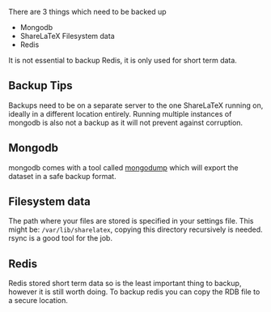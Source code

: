 There are 3 things which need to be backed up

* Mongodb
* ShareLaTeX Filesystem data
* Redis

It is not essential to backup Redis, it is only used for short term data.

## Backup Tips
Backups need to be on a separate server to the one ShareLaTeX running on, ideally in a different location entirely. Running multiple instances of mongodb is also not a backup as it will not prevent against corruption.

## Mongodb
mongodb comes with a tool called [mongodump](https://docs.mongodb.com/manual/reference/program/mongodump/) which will export the dataset in a safe backup format. 

## Filesystem data 
The path where your files are stored is specified in your settings file. This might be: `/var/lib/sharelatex`, copying this directory recursively is needed. rsync is a good tool for the job. 

## Redis
Redis stored short term data so is the least important thing to backup, however it is still worth doing. To backup redis you can copy the RDB file to a secure location.
